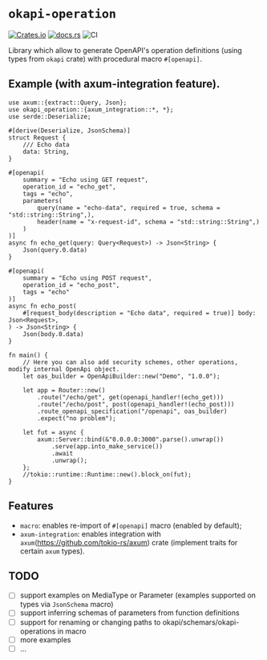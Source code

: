 # `okapi-operation`

[![Crates.io](https://img.shields.io/crates/v/okapi-operation)](https://crates.io/crates/okapi-operation)
[![docs.rs](https://img.shields.io/docsrs/okapi-operation/latest)](https://docs.rs/okapi-operation/latest)
![CI](https://github.com/Flowneee/okapi-operation/actions/workflows/ci.yml/badge.svg)

Library which allow to generate OpenAPI's operation definitions (using types from `okapi` crate) with procedural macro `#[openapi]`.

## Example (with axum-integration feature).

```rust,compile
use axum::{extract::Query, Json};
use okapi_operation::{axum_integration::*, *};
use serde::Deserialize;

#[derive(Deserialize, JsonSchema)]
struct Request {
    /// Echo data
    data: String,
}

#[openapi(
    summary = "Echo using GET request",
    operation_id = "echo_get",
    tags = "echo",
    parameters(
        query(name = "echo-data", required = true, schema = "std::string::String",),
        header(name = "x-request-id", schema = "std::string::String",)
    )
)]
async fn echo_get(query: Query<Request>) -> Json<String> {
    Json(query.0.data)
}

#[openapi(
    summary = "Echo using POST request",
    operation_id = "echo_post",
    tags = "echo"
)]
async fn echo_post(
    #[request_body(description = "Echo data", required = true)] body: Json<Request>,
) -> Json<String> {
    Json(body.0.data)
}

fn main() {
    // Here you can also add security schemes, other operations, modify internal OpenApi object.
    let oas_builder = OpenApiBuilder::new("Demo", "1.0.0");
    
    let app = Router::new()
        .route("/echo/get", get(openapi_handler!(echo_get)))
        .route("/echo/post", post(openapi_handler!(echo_post)))
        .route_openapi_specification("/openapi", oas_builder)
        .expect("no problem");

    let fut = async {
        axum::Server::bind(&"0.0.0.0:3000".parse().unwrap())
            .serve(app.into_make_service())
            .await
            .unwrap();
    };
    //tokio::runtime::Runtime::new().block_on(fut);
}
```

## Features

* `macro`: enables re-import of `#[openapi]` macro (enabled by default);
* `axum-integration`: enables integration with `axum`(https://github.com/tokio-rs/axum) crate (implement traits for certain `axum` types).

## TODO

* [ ] support examples on MediaType or Parameter (examples supported on types via `JsonSchema` macro)
* [ ] support inferring schemas of parameters from function definitions
* [ ] support for renaming or changing paths to okapi/schemars/okapi-operations in macro
* [ ] more examples
* [ ] ...

